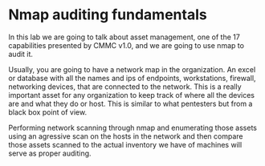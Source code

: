 # Nmap auditing fundamentals

In this lab we are going to talk about asset management, one of the 17 capabilities presented by CMMC v1.0, and we are going to use nmap to audit it.

Usually, you are going to have a network map in the organization. An excel or database with all the names and ips of endpoints, workstations, firewall, networking devices, that are connected to the network. This is a really important asset for any organization to keep track of where all the devices are and what they do or host. This is similar to what pentesters but from a black box point of view.

Performing network scanning through nmap and enumerating those assets using an agressive scan on the hosts in the network and then compare those assets scanned to the actual inventory we have of machines will serve as proper auditing.